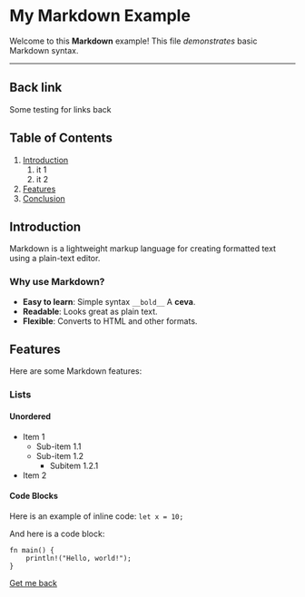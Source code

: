 # My Markdown Example

Welcome to this **Markdown** example! This file *demonstrates* basic Markdown syntax.

---
## Back link
Some testing for links back 

## Table of Contents

1. [Introduction](#introduction)
   1. it 1
   2. it 2
2. [Features](#features)
3. [Conclusion](#conclusion)

## Introduction

Markdown is a lightweight markup language for creating formatted text using a plain-text editor.

### Why use Markdown?

- **Easy to learn**: Simple syntax `__bold__` A **ceva**.
- __Readable__: Looks great as plain text.
- **Flexible**: Converts to HTML and other formats.

## Features

Here are some Markdown features:

### Lists

#### Unordered

- Item 1
  - Sub-item 1.1
  - Sub-item 1.2
    - Subitem 1.2.1
- Item 2

#### Code Blocks

Here is an example of inline code: `let x = 10;`

And here is a code block:

```
fn main() {
    println!("Hello, world!");
}
```
[Get me back](#back-link)